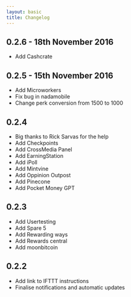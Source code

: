 ```yaml
---
layout: basic
title: Changelog
---
```


0.2.6 - 18th November 2016
----

* Add Cashcrate

0.2.5 - 15th November 2016
----

* Add Microworkers
* Fix bug in nadamobile
* Change perk conversion from 1500 to 1000

0.2.4
----

* Big thanks to Rick Sarvas for the help
* Add Checkpoints
* Add CrossMedia Panel
* Add EarningStation
* Add iPoll
* Add Mintvine
* Add Oppinion Outpost
* Add Pinecone
* Add Pocket Money GPT

0.2.3
----

* Add Usertesting
* Add Spare 5
* Add Rewarding ways
* Add Rewards central
* Add moonbitcoin


0.2.2
----

* Add link to IFTTT instructions
* Finalise notifications and automatic updates